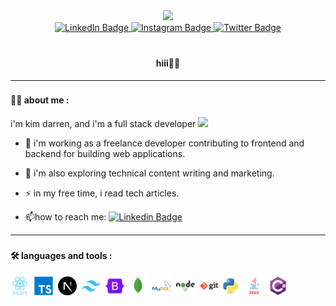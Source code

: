 
<div id="header" align="center">
  <img src="https://media.giphy.com/media/M9gbBd9nbDrOTu1Mqx/giphy.gif" width="100"/>


<div id="badges">
  <a href="www.linkedin.com/kim-darren-peralta">
    <img src="https://img.shields.io/badge/LinkedIn-blue?style=flat&logo=linkedin&logoColor=white" alt="LinkedIn Badge"/>
  </a>
  <a href="instagram.com/kimdarrenopqrst.ig">
    <img src="https://img.shields.io/badge/Instagram-E4405F?style=flat&logo=instagram&logoColor=white" alt="Instagram Badge"/>
  </a>
  <a href="your-twitter-URL">
    <img src="https://img.shields.io/badge/Twitter-blue?sstyle=flat&logo=twitter&logoColor=white" alt="Twitter Badge"/>
  </a>
</div>

<img src="https://komarev.com/ghpvc/?username=kyoushiro3&style=flat-square&color=blue" alt=""/>

### <h4>hiii👋🏽 </h4>

</div>

---

### <h4> :woman_technologist: about me :</h4>

i'm kim darren, and i'm a full stack developer <img src="https://media.giphy.com/media/WUlplcMpOCEmTGBtBW/giphy.gif" width="30">

- :telescope: i'm working as a freelance developer contributing to frontend and backend for building web applications.

- :seedling: i'm also exploring technical content writing and marketing.

- :zap: in my free time, i read tech articles.

- :mailbox:how to reach me: [![Linkedin Badge](https://img.shields.io/badge/-kimdarren-blue?style=flat&logo=Linkedin&logoColor=white)](www.linkedin.com/kim-darren-peralta)

---

### <h4> :hammer_and_wrench: languages and tools : </h4>

<div>
  <img src="https://github.com/devicons/devicon/blob/master/icons/react/react-original-wordmark.svg" title="React" alt="React" width="30" height="30"/>&nbsp;
    <img src="https://github.com/devicons/devicon/blob/master/icons/typescript/typescript-original.svg" title="Typescript" alt="Typescript" width="30" height="30"/>&nbsp;
    <img src="https://github.com/devicons/devicon/blob/master/icons/nextjs/nextjs-original.svg" title="NextJS" alt="NextJS" width="30" height="30""/>&nbsp;
    <img src="https://github.com/devicons/devicon/blob/master/icons/tailwindcss/tailwindcss-original.svg" title="TailwindCSS" alt="TailwindCSS" width="30" height="30"/>&nbsp;
  <img src="https://github.com/devicons/devicon/blob/master/icons/bootstrap/bootstrap-original.svg"  title="Bootstrap" alt="Bootstrap" width="30" height="30"/>&nbsp;
    <img src="https://github.com/devicons/devicon/blob/master/icons/mongodb/mongodb-original.svg" title="MongoDB"  alt="MongoDB" width="30" height="30"/>&nbsp;
  <img src="https://github.com/devicons/devicon/blob/master/icons/mysql/mysql-original-wordmark.svg" title="MySQL"  alt="MySQL" width="30" height="30"/>&nbsp;
  <img src="https://github.com/devicons/devicon/blob/master/icons/nodejs/nodejs-original-wordmark.svg" title="NodeJS" alt="NodeJS" width="30" height="30"/>&nbsp;
  <img src="https://github.com/devicons/devicon/blob/master/icons/git/git-original-wordmark.svg" title="Git" **alt="Git" width="30" height="30"/>
    <img src="https://github.com/devicons/devicon/blob/master/icons/python/python-original.svg" title="Python" alt="Python" width="30" height="30"/>&nbsp;
  <img src="https://github.com/devicons/devicon/blob/master/icons/java/java-original-wordmark.svg" title="Java" alt="Java" width="30" height="30"/>&nbsp;
    <img src="https://github.com/devicons/devicon/blob/master/icons/csharp/csharp-original.svg" title="C#" alt="C#" width="30" height="30"/>
</div>




